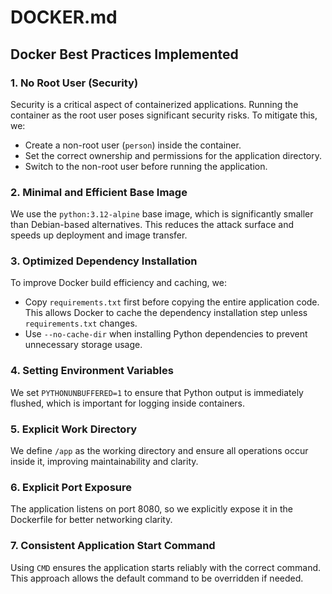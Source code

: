 # DOCKER.md

## Docker Best Practices Implemented


### 1. **No Root User (Security)**
Security is a critical aspect of containerized applications. Running the container as the root user poses significant security risks. To mitigate this, we:
- Create a non-root user (`person`) inside the container.
- Set the correct ownership and permissions for the application directory.
- Switch to the non-root user before running the application.


### 2. **Minimal and Efficient Base Image**
We use the `python:3.12-alpine` base image, which is significantly smaller than Debian-based alternatives. This reduces the attack surface and speeds up deployment and image transfer.


### 3. **Optimized Dependency Installation**
To improve Docker build efficiency and caching, we:
- Copy `requirements.txt` first before copying the entire application code. This allows Docker to cache the dependency installation step unless `requirements.txt` changes.
- Use `--no-cache-dir` when installing Python dependencies to prevent unnecessary storage usage.


### 4. **Setting Environment Variables**
We set `PYTHONUNBUFFERED=1` to ensure that Python output is immediately flushed, which is important for logging inside containers.


### 5. **Explicit Work Directory**
We define `/app` as the working directory and ensure all operations occur inside it, improving maintainability and clarity.


### 6. **Explicit Port Exposure**
The application listens on port 8080, so we explicitly expose it in the Dockerfile for better networking clarity.


### 7. **Consistent Application Start Command**
Using `CMD` ensures the application starts reliably with the correct command. This approach allows the default command to be overridden if needed.


